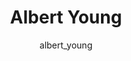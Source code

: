 ---
# this is autogenerated: do not edit
title: Albert Young
author: albert_young
layout: author-bio
jobtitle: MD candidate
bio: UCSF
type: alumn
excerpt: "Albert was a 4th year Research Fellow and UCSF medical student interested in dermatology and machine learning in medicine. In the Keiser Lab he pursued a Yearlo"
header:
  teaser: /assets/images/people/bio-young.jpg
papers: 
    - title: Artificial Intelligence in Dermatology- A Primer
      excerpt: <u>Young AT</u>, Xiong M, Pfau J, Keiser MJ, Wei ML. __J Invest Dermatol__. 2020 Mar 27.
      link: "https://doi.org/10.1016/j.jid.2020.02.026"

    - title: Global Saliency- Aggregating Saliency Maps to Assess Dataset Artefact Bias
      excerpt: Pfau J, <u>Young AT</u>, Wei ML, Keiser MJ. __arXiv - NeurIPS ML4H__. 2019 Oct 16.
      link: ""

---